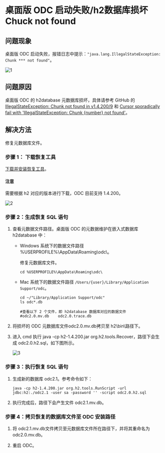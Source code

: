 桌面版 ODC 启动失败/h2数据库损坏 Chuck not found 
=====================================================

问题现象
---------------------

桌面版 ODC 启动失败，报错日志中提示：`"java.lang.IllegalStateException: Chunk *** not found"`。

![1](https://obbusiness-private.oss-cn-shanghai.aliyuncs.com/doc/img/odc/KB/3.common-troubleshooting/6.client-odc-problems/1.chuck-not-found/1.png)

问题原因
-------------

桌面版 ODC 的 h2database 元数据库损坏，具体请参考 GitHub 的 [IllegalStateException: Chunk not found in v1.4.200/9](https://github.com/h2database/h2database/issues/2907) 和 [Cursor sporadically fail with 'IllegalStateException: Chunk {number} not found'](https://github.com/h2database/h2database/issues/2118)。

解决方法
---------------------

修复元数据库文件。

### **步骤 1：** 下载恢复工具 

[下载并安装恢复工具](http://www.h2database.com/html/download-archive.html)。

<main id="notice" type='notice'>
   <h4>注意</h4>
   <p>需要根据 h2 对应的版本进行下载，ODC 目前支持 1.4.200。</p>
</main>

![2](https://obbusiness-private.oss-cn-shanghai.aliyuncs.com/doc/img/odc/KB/3.common-troubleshooting/6.client-odc-problems/1.chuck-not-found/2.png)

### 步骤 2：生成恢复 SQL 语句

1. 查看元数据文件路径。桌面版 ODC 的元数据维护在嵌入式数据库 h2database 中：

   * Windows 系统下的数据文件路径 %USERPROFILE%\AppData\Roaming\odc\。

     修复元数据库文件。

     ```shell
     cd %USERPROFILE%\AppData\Roaming\odc\
     ```

   * Mac 系统下的数据文件路径 `/Users/{user}/Library/Application Support/odc`。

     ```shell
     cd ~/"Library/Application Support/odc" 
     ls odc*.db
     
     #查看以下 2 个文件，即 h2database 数据库对应的数据文件
     #odc2.0.mv.db    odc2.0.trace.db
     ```

2. 将损坏的 ODC 元数据库文件odc2.0.mv.db拷贝至 h2\bin\路径下。

3. 进入 cmd 执行 java -cp h2-1.4.200.jar org.h2.tools.Recover，路径下会生成 odc2.0.h2.sql，如下图所示。

   ![3](https://obbusiness-private.oss-cn-shanghai.aliyuncs.com/doc/img/odc/KB/3.common-troubleshooting/6.client-odc-problems/1.chuck-not-found/3.png)

### 步骤 3：执行恢复 SQL 语句

1. 生成新的数据库 odc2.1。参考命令如下：

   ```shell
   java -cp h2-1.4.200.jar org.h2.tools.RunScript -url jdbc:h2:./odc2.1 -user sa -password '' -script odc2.0.h2.sql
   ```

2. 执行完成后，路径下会产生文件 odc2.1.mv.db。


### 步骤 4：拷贝恢复的数据库文件至 ODC 安装路径 

1. 将 odc2.1.mv.db文件拷贝至元数据库文件所在路径下，并将其重命名为 odc2.0.mv.db。

2. 重启 ODC。
